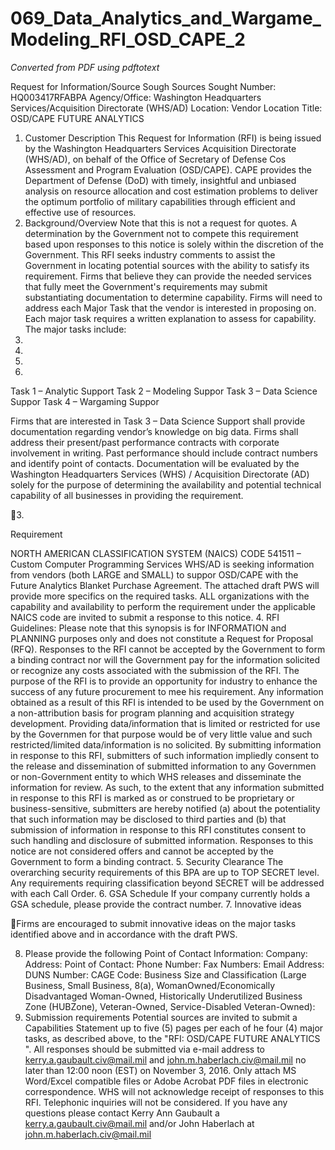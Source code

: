 # 069_Data_Analytics_and_Wargame_Modeling_RFI_OSD_CAPE_2

_Converted from PDF using pdftotext_

Request for Information/Source Sough
Sources Sought Number: HQ003417RFABPA
Agency/Office: Washington Headquarters Services/Acquisition Directorate (WHS/AD)
Location: Vendor Location
Title: OSD/CAPE FUTURE ANALYTICS
1. Customer Description
This Request for Information (RFI) is being issued by the Washington Headquarters Services
Acquisition Directorate (WHS/AD), on behalf of the Office of Secretary of Defense Cos
Assessment and Program Evaluation (OSD/CAPE). CAPE provides the Department of Defense
(DoD) with timely, insightful and unbiased analysis on resource allocation and cost estimation
problems to deliver the optimum portfolio of military capabilities through efficient and effective
use of resources.
2. Background/Overview
Note that this is not a request for quotes. A determination by the Government not to compete this
requirement based upon responses to this notice is solely within the discretion of the
Government. This RFI seeks industry comments to assist the Government in locating potential
sources with the ability to satisfy its requirement.
Firms that believe they can provide the needed services that fully meet the Government's
requirements may submit substantiating documentation to determine capability.
Firms will need to address each Major Task that the vendor is interested in proposing on. Each
major task requires a written explanation to assess for capability.
The major tasks include:
1.
2.
3.
4.

Task 1 – Analytic Support
Task 2 – Modeling Suppor
Task 3 – Data Science Suppor
Task 4 – Wargaming Suppor

Firms that are interested in Task 3 – Data Science Support shall provide documentation
regarding vendor’s knowledge on big data.
Firms shall address their present/past performance contracts with corporate involvement in
writing. Past performance should include contract numbers and identify point of contacts.
Documentation will be evaluated by the Washington Headquarters Services (WHS) / Acquisition
Directorate (AD) solely for the purpose of determining the availability and potential technical
capability of all businesses in providing the requirement.

3.

Requirement

NORTH AMERICAN CLASSIFICATION SYSTEM (NAICS) CODE
541511 – Custom Computer Programming Services
WHS/AD is seeking information from vendors (both LARGE and SMALL) to suppor
OSD/CAPE with the Future Analytics Blanket Purchase Agreement.
The attached draft PWS will provide more specifics on the required tasks.
ALL organizations with the capability and availability to perform the requirement under the
applicable NAICS code are invited to submit a response to this notice.
4. RFI Guidelines:
Please note that this synopsis is for INFORMATION and PLANNING purposes only and does
not constitute a Request for Proposal (RFQ). Responses to the RFI cannot be accepted by the
Government to form a binding contract nor will the Government pay for the information solicited
or recognize any costs associated with the submission of the RFI. The purpose of the RFI is to
provide an opportunity for industry to enhance the success of any future procurement to mee
his requirement. Any information obtained as a result of this RFI is intended to be used by the
Government on a non-attribution basis for program planning and acquisition strategy
development. Providing data/information that is limited or restricted for use by the Governmen
for that purpose would be of very little value and such restricted/limited data/information is no
solicited. By submitting information in response to this RFI, submitters of such information
impliedly consent to the release and dissemination of submitted information to any Governmen
or non-Government entity to which WHS releases and disseminate the information for review.
As such, to the extent that any information submitted in response to this RFI is marked as or
construed to be proprietary or business-sensitive, submitters are hereby notified (a) about the
potentiality that such information may be disclosed to third parties and (b) that submission of
information in response to this RFI constitutes consent to such handling and disclosure of
submitted information. Responses to this notice are not considered offers and cannot be accepted
by the Government to form a binding contract.
5. Security Clearance
The overarching security requirements of this BPA are up to TOP SECRET level. Any
requirements requiring classification beyond SECRET will be addressed with each Call Order.
6. GSA Schedule
If your company currently holds a GSA schedule, please provide the contract number.
7. Innovative ideas

Firms are encouraged to submit innovative ideas on the major tasks identified above and in
accordance with the draft PWS.

8. Please provide the following Point of Contact Information:
Company:
Address:
Point of Contact:
Phone Number:
Fax Numbers:
Email Address:
DUNS Number:
CAGE Code:
Business Size and Classification (Large Business, Small Business, 8(a), WomanOwned/Economically Disadvantaged Woman-Owned, Historically Underutilized Business Zone
(HUBZone), Veteran-Owned, Service-Disabled Veteran-Owned):
9. Submission requirements
Potential sources are invited to submit a Capabilities Statement up to five (5) pages per each of
he four (4) major tasks, as described above, to the "RFI: OSD/CAPE FUTURE ANALYTICS ".
All responses should be submitted via e-mail address to kerry.a.gaubault.civ@mail.mil and
john.m.haberlach.civ@mail.mil no later than 12:00 noon (EST) on November 3, 2016. Only
attach MS Word/Excel compatible files or Adobe Acrobat PDF files in electronic
correspondence. WHS will not acknowledge receipt of responses to this RFI. Telephonic
inquiries will not be considered.
If you have any questions please contact Kerry Ann Gaubault a
kerry.a.gaubault.civ@mail.mil and/or John Haberlach at john.m.haberlach.civ@mail.mil

